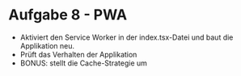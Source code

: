 # Aufgabe 8 - PWA

- Aktiviert den Service Worker in der index.tsx-Datei und baut die Applikation neu.
- Prüft das Verhalten der Applikation
- BONUS: stellt die Cache-Strategie um
